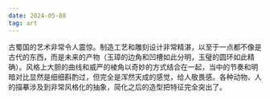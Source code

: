```yaml
---
date: 2024-05-08
tag: art
---
```

古蜀国的艺术非常令人震惊。制造工艺和雕刻设计非常精湛，以至于一点都不像是古代的东西，而是未来的产物（玉璋的边角和凹槽如此分明，玉璧的圆环如此精确）。风格上大胆的曲线和威严的棱角以奇妙的方式结合在一起，当中的节奏和明暗对比显然是细细斟酌过，但完全是浑然天成的感觉，给人敬畏感。各种动物、人的描摹涉及到非常风格化的抽象，简化之后的造型把特征完全突出了。